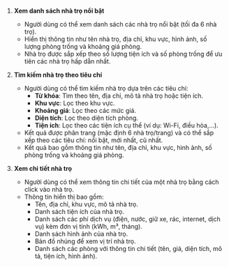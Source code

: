 1. **Xem danh sách nhà trọ nổi bật**

    - Người dùng có thể xem danh sách các nhà trọ nổi bật (tối đa 6 nhà trọ).
    - Hiển thị thông tin như tên nhà trọ, địa chỉ, khu vực, hình ảnh, số lượng phòng trống và khoảng giá phòng.
    - Nhà trọ được sắp xếp theo số lượng tiện ích và số phòng trống để ưu tiên các nhà trọ hấp dẫn nhất.

2. **Tìm kiếm nhà trọ theo tiêu chí**

    - Người dùng có thể tìm kiếm nhà trọ dựa trên các tiêu chí:
        - **Từ khóa**: Tìm theo tên, địa chỉ, mô tả nhà trọ hoặc tiện ích.
        - **Khu vực**: Lọc theo khu vực.
        - **Khoảng giá**: Lọc theo các mức giá.
        - **Diện tích**: Lọc theo diện tích phòng.
        - **Tiện ích**: Lọc theo các tiện ích cụ thể (ví dụ: Wi-Fi, điều hòa,...).
    - Kết quả được phân trang (mặc định 6 nhà trọ/trang) và có thể sắp xếp theo các tiêu chí: nổi bật, mới nhất, cũ nhất.
    - Kết quả bao gồm thông tin như tên, địa chỉ, khu vực, hình ảnh, số phòng trống và khoảng giá phòng.

3. **Xem chi tiết nhà trọ**

    - Người dùng có thể xem thông tin chi tiết của một nhà trọ bằng cách click vào nhà trọ.
    - Thông tin hiển thị bao gồm:
        - Tên, địa chỉ, khu vực, mô tả nhà trọ.
        - Danh sách tiện ích của nhà trọ.
        - Danh sách các phí dịch vụ (điện, nước, giữ xe, rác, internet, dịch vụ) kèm đơn vị tính (kWh, m³, tháng).
        - Danh sách hình ảnh của nhà trọ.
        - Bản đồ nhúng để xem vị trí nhà trọ.
        - Danh sách các phòng với thông tin chi tiết (tên, giá, diện tích, mô tả, tiện ích, hình ảnh).
